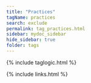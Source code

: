 ```yaml
---
title: "Practices"
tagName: practices
search: exclude
permalink: tag_practices.html
sidebar: mydoc_sidebar
hide_sidebar: true
folder: tags
---
```


{% include taglogic.html %}

{% include links.html %}
